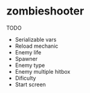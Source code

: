 # zombieshooter
TODO

- Serializable vars
- Reload mechanic
- Enemy life
- Spawner
- Enemy type
- Enemy multiple hitbox
- Dificulty
- Start screen
